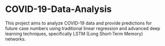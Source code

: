 # COVID-19-Data-Analysis
This project aims to analyze COVID-19 data and provide predictions for future case numbers using traditional linear regression and advanced deep learning techniques, specifically LSTM (Long Short-Term Memory) networks.
